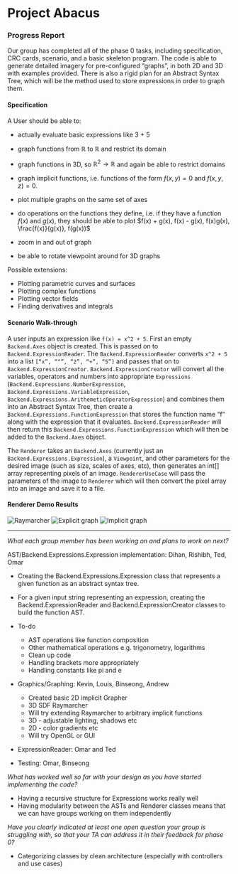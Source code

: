 # Project Abacus

### Progress Report

Our group has completed all of the phase 0 tasks, including specification, CRC cards, scenario, and a basic skeleton program.
The code is able to generate detailed imagery for pre-configured “graphs”, in both 2D and 3D with examples provided. 
There is also a rigid plan for an Abstract Syntax Tree, which will be the method used to store expressions in order to graph them. 

#### Specification

A User should be able to:

- actually evaluate basic expressions like 3 + 5

- graph functions from $\mathbb{R}$ to $\mathbb{R}$ and restrict its domain
- graph functions in 3D, so $\mathbb{R}^2 \to \mathbb{R}$ and again be able to restrict domains
- graph implicit functions, i.e. functions of the form $f(x,y) = 0$ and $f(x, y, z) = 0$.
- plot multiple graphs on the same set of axes
- do operations on the functions they define, i.e. if they have a function $f(x)$ and $g(x)$, they should be able to plot $f(x) + g(x), f(x) - g(x), f(x)g(x), \frac{f(x)}{g(x)}, f(g(x))$ 
- zoom in and out of graph
- be able to rotate viewpoint around for 3D graphs

Possible extensions:

- Plotting parametric curves and surfaces
- Plotting complex functions
- Plotting vector fields
- Finding derivatives and integrals

#### Scenario Walk-through
A user inputs an expression like `f(x) = x^2 + 5`. First an empty `Backend.Axes` object is created. This is passed on to `Backend.ExpressionReader`. The `Backend.ExpressionReader` converts `x^2 + 5` into a list `[“x”, “^”, “2”, “+”, “5”]` and passes that on to `Backend.ExpressionCreator`. `Backend.ExpressionCreator` will convert all the variables, operators and numbers into appropriate `Expressions` (`Backend.Expressions.NumberExpression`, `Backend.Expressions.VariableExpression`, `Backend.Expressions.ArithemeticOperatorExpression`) and combines them into an Abstract Syntax Tree, then create a `Backend.Expressions.FunctionExpression` that stores the function name “f” along with the expression that it evaluates. `Backend.ExpressionReader` will then return this `Backend.Expressions.FunctionExpression` which will then be added to the `Backend.Axes` object.

The `Renderer` takes an `Backend.Axes` (currently just an `Backend.Expressions.Expression`), a `Viewpoint`, and other parameters for the desired image (such as size, scales of axes, etc), then generates an int[] array representing pixels of an image. `RendererUseCase` will pass the parameters of the image to `Renderer` which will then convert the pixel array into an image and save it to a file.

#### Renderer Demo Results

![Raymarcher](https://lh4.googleusercontent.com/4cWKx44zY8AWeHNTL_q_MsNQNh_ELwF467jSJHX7Vq_7JT3m99ggj1UpQ8LAr_Bbc_1Eu1ttzvl2e9aVv6aYD1CpCov_E2VG0-6QIy8CtyuNyV-G2dy0XRKz_lCFIW0XwUU3qZ5S=s0)
![Explicit graph](https://lh5.googleusercontent.com/o85IQ3v4-lT2dCVV6gkkzwwr3aPSGeY_LTMfM2nRGPl4wONxKHWMx1jX2P1T4Kyssexy8YMfnAGjj7WFKqWmP5VTqwU2kTnT0xceFOUyzvyHNXet6t-SsEUA7UYk9rGxpVcxa482=s0)
![Implicit graph](https://lh4.googleusercontent.com/o-V7fwqOah_NKuRahkaBbslZBWwi3LblTQPzY3iXgIEsfR_QbA5NpDrhOjkOl_HiXKqz4dJgvGM6OfjU59exjShYUUOMlvl9-PgP6Pgp9iq9s4-F_xukN9VZoT0EQqD7pdMAx2or=s0)



---

*What each group member has been working on and plans to work on next?*

AST/Backend.Expressions.Expression implementation: Dihan, Rishibh, Ted, Omar

- Creating the Backend.Expressions.Expression class that represents a given function as an abstract syntax tree.
- For a given input string representing an expression, creating the Backend.ExpressionReader and Backend.ExpressionCreator classes to build the function AST.
- To-do

  - AST operations like function composition
  - Other mathematical operations e.g. trigonometry, logarithms
  - Clean up code
  - Handling brackets more appropriately
  - Handling constants like pi and e
- Graphics/Graphing: Kevin, Louis, Binseong, Andrew

  - Created basic 2D implicit Grapher
  - 3D SDF Raymarcher
  - Will try extending Raymarcher to arbitrary implicit functions
  - 3D - adjustable lighting, shadows etc
  - 2D - color gradients etc
  - Will try OpenGL or GUI
- ExpressionReader: Omar and Ted
- Testing: Omar, Binseong


*What has worked well so far with your design as you have started implementing the code?*

  - Having a recursive structure for Expressions works really well
  - Having modularity between the ASTs and Renderer classes means that we can have groups working on them independently 

*Have you clearly indicated at least one open question your group is struggling with, so that your TA can address it in their feedback for phase 0?*

  - Categorizing classes by clean architecture (especially with controllers and use cases)
